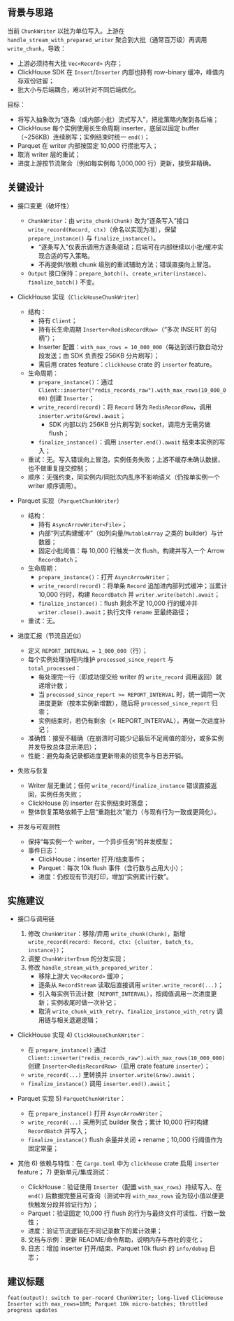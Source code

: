 ## 背景与思路

当前 `ChunkWriter` 以批为单位写入。上游在 `handle_stream_with_prepared_writer` 聚合到大批（通常百万级）再调用 `write_chunk`，导致：
- 上游必须持有大批 `Vec<Record>` 内存；
- ClickHouse SDK 在 `Insert`/`Inserter` 内部也持有 row-binary 缓冲，峰值内存双份驻留；
- 批大小与后端耦合，难以针对不同后端优化。

目标：
- 将写入抽象改为“逐条（或内部小批）流式写入”，把批策略内聚到各后端；
- ClickHouse 每个实例使用长生命周期 inserter，底层以固定 buffer（~256KB）连续刷写；实例结束时统一 `end()`；
- Parquet 在 writer 内部按固定 10,000 行攒批写入；
- 取消 writer 层的重试；
- 进度上游按节流聚合（例如每实例每 1,000,000 行）更新，接受非精确。

## 关键设计

- 接口变更（破坏性）
  - `ChunkWriter`：由 `write_chunk(Chunk)` 改为“逐条写入”接口 `write_record(Record, ctx)`（命名以实现为准），保留 `prepare_instance()` 与 `finalize_instance()`。
    - “逐条写入”仅表示调用方逐条驱动；后端可在内部继续以小批/缓冲实现合适的写入策略。
    - 不再提供/依赖 chunk 级别的重试辅助方法；错误直接向上冒泡。
  - `Output` 接口保持：`prepare_batch()`、`create_writer(instance)`、`finalize_batch()` 不变。

- ClickHouse 实现（`ClickHouseChunkWriter`）
  - 结构：
    - 持有 `Client`；
    - 持有长生命周期 `Inserter<RedisRecordRow>`（“多次 INSERT 的句柄”）；
    - Inserter 配置：`with_max_rows = 10_000_000`（每达到该行数自动分段发送；由 SDK 负责按 256KB 分片刷写）；
    - 需启用 crates feature：`clickhouse` crate 的 `inserter` feature。
  - 生命周期：
    - `prepare_instance()`：通过 `Client::inserter("redis_records_raw").with_max_rows(10_000_000)` 创建 `Inserter`；
    - `write_record(record)`：将 `Record` 转为 `RedisRecordRow`，调用 `inserter.write(&row).await`；
      - SDK 内部以约 256KB 分片刷写到 socket，调用方无需另做 flush；
    - `finalize_instance()`：调用 `inserter.end().await` 结束本实例的写入；
  - 重试：无。写入错误向上冒泡，实例任务失败；上游不缓存未确认数据，也不做重复提交控制；
  - 顺序：无强约束，同实例内/同批次内乱序不影响语义（仍按单实例一个 writer 顺序调用）。

- Parquet 实现（`ParquetChunkWriter`）
  - 结构：
    - 持有 `AsyncArrowWriter<File>`；
    - 内部“列式构建缓冲”（如列向量/`MutableArray` 之类的 builder）与计数器；
    - 固定小批阈值：每 10,000 行触发一次 flush，构建并写入一个 Arrow `RecordBatch`；
  - 生命周期：
    - `prepare_instance()`：打开 `AsyncArrowWriter`；
    - `write_record(record)`：将单条 `Record` 追加进内部列式缓冲；当累计 10,000 行时，构建 `RecordBatch` 并 `writer.write(batch).await`；
    - `finalize_instance()`：flush 剩余不足 10,000 行的缓冲并 `writer.close().await`；执行文件 `rename` 至最终路径；
  - 重试：无。

- 进度汇报（节流且近似）
  - 定义 `REPORT_INTERVAL = 1_000_000`（行）；
  - 每个实例处理协程内维护 `processed_since_report` 与 `total_processed`：
    - 每处理完一行（即成功提交给 writer 的 `write_record` 调用返回）就递增计数；
    - 当 `processed_since_report >= REPORT_INTERVAL` 时，统一调用一次进度更新（按本实例新增数），随后将 `processed_since_report` 归零；
    - 实例结束时，若仍有剩余（< REPORT_INTERVAL），再做一次进度补记；
  - 准确性：接受不精确（在崩溃时可能少记最后不足阈值的部分，或多实例并发导致总体显示滞后）；
  - 性能：避免每条记录都进度更新带来的锁竞争与日志开销。

- 失败与恢复
  - Writer 层无重试；任何 `write_record`/`finalize_instance` 错误直接返回，实例任务失败；
  - ClickHouse 的 inserter 在实例结束时落盘；
  - 整体恢复策略依赖于上层“重跑批次”能力（与现有行为一致或更简化）。

- 并发与可观测性
  - 保持“每实例一个 writer，一个异步任务”的并发模型；
  - 事件日志：
    - ClickHouse：inserter 打开/结束事件；
    - Parquet：每次 10k flush 事件（含行数与占用大小）；
    - 进度：仍按现有节流打印，增加“实例累计行数”。

## 实施建议

- 接口与调用链
  1) 修改 `ChunkWriter`：移除/弃用 `write_chunk(Chunk)`，新增 `write_record(record: Record, ctx: {cluster, batch_ts, instance})`；
  2) 调整 `ChunkWriterEnum` 的分发实现；
  3) 修改 `handle_stream_with_prepared_writer`：
     - 移除上游大 `Vec<Record>` 缓冲；
     - 逐条从 `RecordStream` 读取后直接调用 `writer.write_record(...)`；
     - 引入每实例节流计数（`REPORT_INTERVAL`），按阈值调用一次进度更新；实例收尾时做一次补记；
     - 取消 `write_chunk_with_retry`、`finalize_instance_with_retry` 调用链与相关退避逻辑；

- ClickHouse 实现
  4) `ClickHouseChunkWriter`：
     - 在 `prepare_instance()` 通过 `Client::inserter("redis_records_raw").with_max_rows(10_000_000)` 创建 `Inserter<RedisRecordRow>`（启用 crate feature `inserter`）；
     - `write_record(...)` 里转换并 `inserter.write(&row).await`；
     - `finalize_instance()` 调用 `inserter.end().await`；

- Parquet 实现
  5) `ParquetChunkWriter`：
     - 在 `prepare_instance()` 打开 `AsyncArrowWriter`；
     - `write_record(...)` 采用列式 builder 聚合；累计 10,000 行时构建 `RecordBatch` 并写入；
     - `finalize_instance()` flush 余量并关闭 + rename；10,000 行阈值作为固定常量；

- 其他
  6) 依赖与特性：在 `Cargo.toml` 中为 `clickhouse` crate 启用 `inserter` feature；
  7) 更新单元/集成测试：
     - ClickHouse：验证使用 `Inserter`（配置 `with_max_rows`）持续写入、在 `end()` 后数据完整且可查询（测试中将 `with_max_rows` 设为较小值以便更快触发分段并验证行为）；
     - Parquet：验证固定 10,000 行 flush 的行为与最终文件可读性、行数一致性；
     - 进度：验证节流逻辑在不同记录数下的累计效果；
  8) 文档与示例：更新 README/命令帮助，说明内存与吞吐的变化；
  9) 日志：增加 inserter 打开/结束、Parquet 10k flush 的 `info/debug` 日志；

## 建议标题

```text
feat(output): switch to per-record ChunkWriter; long-lived ClickHouse Inserter with max_rows=10M; Parquet 10k micro-batches; throttled progress updates
```
